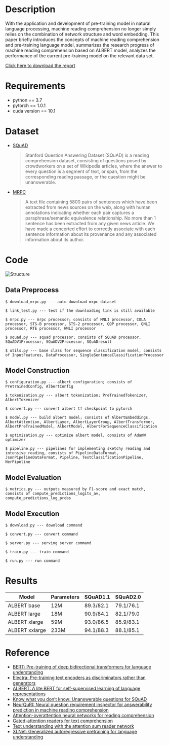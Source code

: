 # Description

With the application and development of pre-training model in natural language processing, machine reading comprehension no longer simply relies on the combination of network structure and word embedding. This paper briefly introduces the concepts of machine reading comprehension and pre-training language model, summarizes the research progress of machine reading comprehension based on ALBERT model, analyzes the performance of the current pre-training model on the relevant data set.

[Click here to download the report](https://zhoujianan.com/assets/school/AIfinalproject/Report.pdf)

# Requirements

- python == 3.7
- pytorch == 1.0.1
- cuda version == 10.1

# Dataset

- [SQuAD](https://rajpurkar.github.io/SQuAD-explorer/)

  > Stanford Question Answering Dataset (SQuAD) is a reading comprehension dataset, consisting of questions posed by crowdworkers on a set of Wikipedia articles, where the answer to every question is a segment of text, or span, from the corresponding reading passage, or the question might be unanswerable.

- [MRPC](https://www.microsoft.com/en-us/download/details.aspx?id=52398)
  > A text file containing 5800 pairs of sentences which have been extracted from news sources on the web, along with human annotations indicating whether each pair captures a paraphrase/semantic equivalence relationship. No more than 1 sentence has been extracted from any given news article. We have made a concerted effort to correctly associate with each sentence information about its provenance and any associated information about its author.

# Code

![Structure](https://zhoujianan.com/assets/school/AIfinalproject/Structure.png)

## Data Preprocess

```
$ download_mrpc.py --- auto-download mrpc dataset

$ link_test.py --- test if the downloading link is still available

$ mrpc.py --- mrpc processor; consists of MNLI processor, COLA processor, STS-B processor, STS-2 processor, QQP processor, QNLI processor, RTE processor, WNLI processor

$ squad.py --- squad processor; consists of SQuAD processor, SQuADV1Processor, SQuADV2Processor, SQuADresult

$ utils.py --- base class for sequence classification model, consists of InputFeatures, DataProcessor, SingleSentenceClassificationProcessor
```

## Model Construction

```
$ configuration.py --- albert configuration; consists of  PretrainedConfig, AlbertConfig

$ tokenization.py --- albert tokenization; PreTrainedTokenizer, AlbertTokenizer

$ convert.py --- convert albert tf checkpoint to pytorch

$ model.py --- build albert model; consists of AlbertEmbeddings, AlbertAttention, AlbertLayer, AlbertLayerGroup, AlbertTransformer, AlbertPreTrainedModel, AlbertModel, AlbertForSequenceClassification

$ optimization.py --- optimize albert model, consists of AdamW optimizer

$ pipeline.py --- pipelines for implementing sketchy reading and intensive reading, consists of PipelineDataFormat, JsonPipelineDataFormat, Pipeline, TextClassificationPipeline, NerPipeline
```

## Model Evaluation

```
$ metrics.py --- outputs measured by F1-score and exact match, consists of compute_predictions_logits_av, compute_predictions_log_probs
```

## Model Execution

```
$ download.py --- download command

$ convert.py --- convert command

$ server.py --- serving server command

$ train.py --- train command

$ run.py --- run command
```

# Results

| Model          | Parameters | SQuAD1.1  | SQuAD2.0  |
| -------------- | ---------- | --------- | --------- |
| ALBERT base    | 12M        | 89.3/82.1 | 79.1/76.1 |
| ALBERT large   | 18M        | 90.9/84.1 | 82.1/79.0 |
| ALBERT xlarge  | 59M        | 93.0/86.5 | 85.9/83.1 |
| ALBERT xxlarge | 233M       | 94.1/88.3 | 88.1/85.1 |

# Reference

- [BERT: Pre-training of deep bidirectional transformers for language understanding](https://arxiv.org/pdf/1810.04805.pdf)
- [Electra: Pre-training text encoders as discriminators rather than generators](https://arxiv.org/pdf/2003.10555.pdf)
- [ALBERT: A lite BERT for self-supervised learning of language representations](https://arxiv.org/pdf/1909.11942.pdf)
- [Know what you don’t know: Unanswerable questions for SQuAD](https://arxiv.org/pdf/1806.03822.pdf)
- [NeurQuRI: Neural question requirement inspector for answerability prediction in machine reading comprehension](https://openreview.net/attachment?id=ryxgsCVYPr&name=original_pdf)
- [Attention-overattention neural networks for reading comprehension](https://arxiv.org/pdf/1607.04423.pdf)
- [Gated-attention readers for text comprehension](https://arxiv.org/pdf/1606.01549.pdf)
- [Text understanding with the attention sum reader network](https://arxiv.org/pdf/1603.01547.pdf)
- [XLNet: Generalized autoregressive pretraining for language understanding](http://papers.nips.cc/paper/8812-xlnet-generalized-autoregressive-pretraining-for-language-understanding.pdf)
